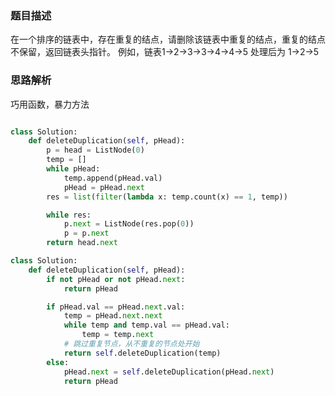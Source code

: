 ### 题目描述

在一个排序的链表中，存在重复的结点，请删除该链表中重复的结点，重复的结点不保留，返回链表头指针。 例如，链表1->2->3->3->4->4->5 处理后为 1->2->5

### 思路解析

巧用函数，暴力方法

```python

class Solution:
    def deleteDuplication(self, pHead):
        p = head = ListNode(0)
        temp = []
        while pHead:
            temp.append(pHead.val)
            pHead = pHead.next
        res = list(filter(lambda x: temp.count(x) == 1, temp))

        while res:
            p.next = ListNode(res.pop(0))
            p = p.next
        return head.next

```

```python
class Solution:
    def deleteDuplication(self, pHead):
        if not pHead or not pHead.next:
            return pHead

        if pHead.val == pHead.next.val:
            temp = pHead.next.next
            while temp and temp.val == pHead.val:
                temp = temp.next
            # 跳过重复节点，从不重复的节点处开始
            return self.deleteDuplication(temp)
        else:
            pHead.next = self.deleteDuplication(pHead.next)
            return pHead
```
